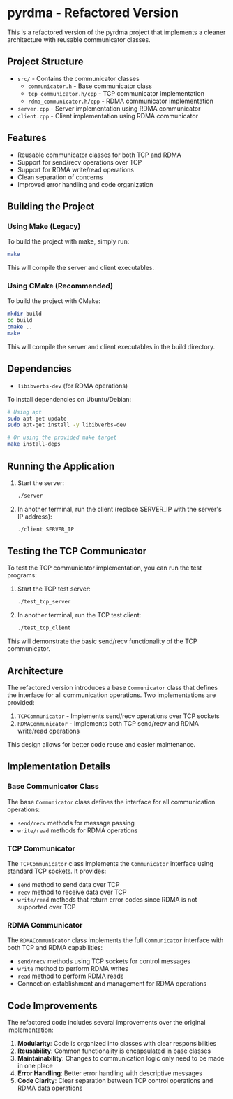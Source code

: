 # pyrdma - Refactored Version

This is a refactored version of the pyrdma project that implements a cleaner architecture with reusable communicator classes.

## Project Structure

- `src/` - Contains the communicator classes
  - `communicator.h` - Base communicator class
  - `tcp_communicator.h/cpp` - TCP communicator implementation
  - `rdma_communicator.h/cpp` - RDMA communicator implementation
- `server.cpp` - Server implementation using RDMA communicator
- `client.cpp` - Client implementation using RDMA communicator

## Features

- Reusable communicator classes for both TCP and RDMA
- Support for send/recv operations over TCP
- Support for RDMA write/read operations
- Clean separation of concerns
- Improved error handling and code organization

## Building the Project

### Using Make (Legacy)

To build the project with make, simply run:

```bash
make
```

This will compile the server and client executables.

### Using CMake (Recommended)

To build the project with CMake:

```bash
mkdir build
cd build
cmake ..
make
```

This will compile the server and client executables in the build directory.

## Dependencies

- `libibverbs-dev` (for RDMA operations)

To install dependencies on Ubuntu/Debian:

```bash
# Using apt
sudo apt-get update
sudo apt-get install -y libibverbs-dev

# Or using the provided make target
make install-deps
```

## Running the Application

1. Start the server:
   ```bash
   ./server
   ```

2. In another terminal, run the client (replace SERVER_IP with the server's IP address):
   ```bash
   ./client SERVER_IP
   ```

## Testing the TCP Communicator

To test the TCP communicator implementation, you can run the test programs:

1. Start the TCP test server:
   ```bash
   ./test_tcp_server
   ```

2. In another terminal, run the TCP test client:
   ```bash
   ./test_tcp_client
   ```

This will demonstrate the basic send/recv functionality of the TCP communicator.

## Architecture

The refactored version introduces a base `Communicator` class that defines the interface for all communication operations. Two implementations are provided:

1. `TCPCommunicator` - Implements send/recv operations over TCP sockets
2. `RDMACommunicator` - Implements both TCP send/recv and RDMA write/read operations

This design allows for better code reuse and easier maintenance.

## Implementation Details

### Base Communicator Class

The base `Communicator` class defines the interface for all communication operations:

- `send/recv` methods for message passing
- `write/read` methods for RDMA operations

### TCP Communicator

The `TCPCommunicator` class implements the `Communicator` interface using standard TCP sockets. It provides:

- `send` method to send data over TCP
- `recv` method to receive data over TCP
- `write/read` methods that return error codes since RDMA is not supported over TCP

### RDMA Communicator

The `RDMACommunicator` class implements the full `Communicator` interface with both TCP and RDMA capabilities:

- `send/recv` methods using TCP sockets for control messages
- `write` method to perform RDMA writes
- `read` method to perform RDMA reads
- Connection establishment and management for RDMA operations

## Code Improvements

The refactored code includes several improvements over the original implementation:

1. **Modularity**: Code is organized into classes with clear responsibilities
2. **Reusability**: Common functionality is encapsulated in base classes
3. **Maintainability**: Changes to communication logic only need to be made in one place
4. **Error Handling**: Better error handling with descriptive messages
5. **Code Clarity**: Clear separation between TCP control operations and RDMA data operations
